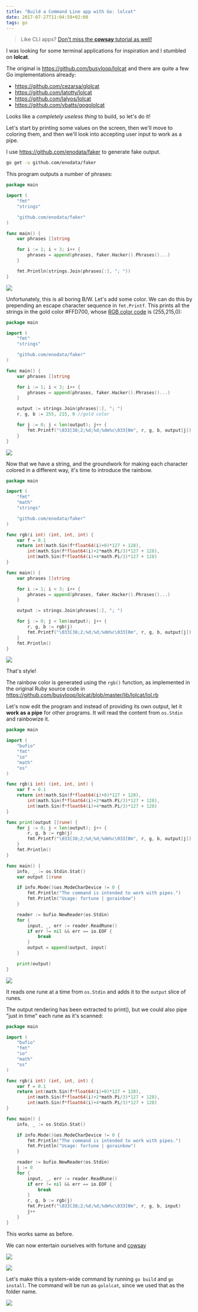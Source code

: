 ```yaml
---
title: "Build a Command Line app with Go: lolcat"
date: 2017-07-27T11:04:59+02:00
tags: go
---
```


> Like CLI apps? [Don't miss the **cowsay** tutorial as well!](/go-tutorial-lolcat)

I was looking for some terminal applications for inspiration and I stumbled on **lolcat**.

The original is https://github.com/busyloop/lolcat and there are quite a few Go implementations already:

- <https://github.com/cezarsa/glolcat>
- <https://github.com/latotty/lolcat>
- <https://github.com/lalyos/lolcat>
- <https://github.com/vbatts/gogololcat>

Looks like a _completely useless thing_ to build, so let's do it!

Let's start by printing some values on the screen, then we'll move to coloring them, and then we'll look into accepting user input to work as a pipe.

I use <https://github.com/enodata/faker> to generate fake output.

```sh
go get -u github.com/enodata/faker
```

This program outputs a number of phrases:

```go
package main

import (
    "fmt"
    "strings"

    "github.com/enodata/faker"
)

func main() {
    var phrases []string

    for i := 1; i < 3; i++ {
        phrases = append(phrases, faker.Hacker().Phrases()...)
    }

    fmt.Println(strings.Join(phrases[:], "; "))
}
```

![](white.png)

Unfortunately, this is all boring B/W. Let's add some color. We can do this by prepending an escape character sequence in `fmt.Printf`. This prints all the strings in the gold color #FFD700, whose [RGB color code](/rgb-color-codes) is (255,215,0):

```go
package main

import (
    "fmt"
    "strings"

    "github.com/enodata/faker"
)

func main() {
    var phrases []string

    for i := 1; i < 3; i++ {
        phrases = append(phrases, faker.Hacker().Phrases()...)
    }

    output := strings.Join(phrases[:], "; ")
    r, g, b := 255, 215, 0 //gold color

    for j := 0; j < len(output); j++ {
        fmt.Printf("\033[38;2;%d;%d;%dm%c\033[0m", r, g, b, output[j])
    }
}
```

![](gold.png)

Now that we have a string, and the groundwork for making each character colored in a different way, it's time to introduce the rainbow.

```go
package main

import (
    "fmt"
    "math"
    "strings"

    "github.com/enodata/faker"
)

func rgb(i int) (int, int, int) {
    var f = 0.1
    return int(math.Sin(f*float64(i)+0)*127 + 128),
        int(math.Sin(f*float64(i)+2*math.Pi/3)*127 + 128),
        int(math.Sin(f*float64(i)+4*math.Pi/3)*127 + 128)
}

func main() {
    var phrases []string

    for i := 1; i < 3; i++ {
        phrases = append(phrases, faker.Hacker().Phrases()...)
    }

    output := strings.Join(phrases[:], "; ")

    for j := 0; j < len(output); j++ {
        r, g, b := rgb(j)
        fmt.Printf("\033[38;2;%d;%d;%dm%c\033[0m", r, g, b, output[j])
    }
    fmt.Println()
}
```

![](rainbow.png)

That's style!

The rainbow color is generated using the `rgb()` function, as implemented in the original Ruby source code in <https://github.com/busyloop/lolcat/blob/master/lib/lolcat/lol.rb>

Let's now edit the program and instead of providing its own output, let it **work as a pipe** for other programs. It will read the content from `os.Stdin` and rainbowize it.

```go
package main

import (
    "bufio"
    "fmt"
    "io"
    "math"
    "os"
)

func rgb(i int) (int, int, int) {
    var f = 0.1
    return int(math.Sin(f*float64(i)+0)*127 + 128),
        int(math.Sin(f*float64(i)+2*math.Pi/3)*127 + 128),
        int(math.Sin(f*float64(i)+4*math.Pi/3)*127 + 128)
}

func print(output []rune) {
    for j := 0; j < len(output); j++ {
        r, g, b := rgb(j)
        fmt.Printf("\033[38;2;%d;%d;%dm%c\033[0m", r, g, b, output[j])
    }
    fmt.Println()
}

func main() {
    info, _ := os.Stdin.Stat()
    var output []rune

    if info.Mode()&os.ModeCharDevice != 0 {
        fmt.Println("The command is intended to work with pipes.")
        fmt.Println("Usage: fortune | gorainbow")
    }

    reader := bufio.NewReader(os.Stdin)
    for {
        input, _, err := reader.ReadRune()
        if err != nil && err == io.EOF {
            break
        }
        output = append(output, input)
    }

    print(output)
}
```

![](pipe.png)

It reads one rune at a time from `os.Stdin` and adds it to the `output` slice of runes.

The output rendering has been extracted to print(), but we could also pipe "just in time" each rune as it's scanned:

```go
package main

import (
    "bufio"
    "fmt"
    "io"
    "math"
    "os"
)

func rgb(i int) (int, int, int) {
    var f = 0.1
    return int(math.Sin(f*float64(i)+0)*127 + 128),
        int(math.Sin(f*float64(i)+2*math.Pi/3)*127 + 128),
        int(math.Sin(f*float64(i)+4*math.Pi/3)*127 + 128)
}

func main() {
    info, _ := os.Stdin.Stat()

    if info.Mode()&os.ModeCharDevice != 0 {
        fmt.Println("The command is intended to work with pipes.")
        fmt.Println("Usage: fortune | gorainbow")
    }

    reader := bufio.NewReader(os.Stdin)
    j := 0
    for {
        input, _, err := reader.ReadRune()
        if err != nil && err == io.EOF {
            break
        }
        r, g, b := rgb(j)
        fmt.Printf("\033[38;2;%d;%d;%dm%c\033[0m", r, g, b, input)
        j++
    }
}
```

This works same as before.

We can now entertain ourselves with fortune and [cowsay](https://en.wikipedia.org/wiki/Cowsay)

![](cowsay.png)

![](meow.png)


Let's make this a system-wide command by running `go build` and `go install`. The command will be run as `gololcat`, since we used that as the folder name.

![](/img/go-tutorial-cowsay/lolcat.png)